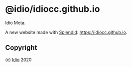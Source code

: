 # @idio/idiocc.github.io

Idio Meta.

A new website made with [Splendid][1]: https://idiocc.github.io.

## Copyright

(c) [Idio][2] 2020

[1]: https://www.npmjs.com/package/splendid
[2]: https://www.idio.cc